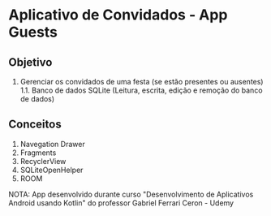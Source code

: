 Aplicativo de Convidados - App Guests
=====================================

Objetivo
------------------------------------
1. Gerenciar os convidados de uma festa (se estão presentes ou ausentes)
   1.1. Banco de dados SQLite (Leitura, escrita, edição e remoção do banco de dados)

Conceitos
------------------------------------
1. Navegation Drawer
2. Fragments
3. RecyclerView
4. SQLiteOpenHelper
5. ROOM

NOTA: App desenvolvido durante curso "Desenvolvimento de Aplicativos Android usando Kotlin" do
professor Gabriel Ferrari Ceron - Udemy
